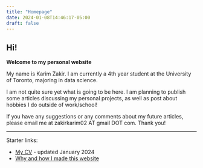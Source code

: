 ```yaml
---
title: "Homepage"
date: 2024-01-08T14:46:17-05:00
draft: false
---
```


## Hi!

**Welcome to my personal website**

My name is Karim Zakir. I am currently a 4th year student at the University of Toronto, majoring in data science. 

I am not quite sure yet what is going to be here. I am planning to publish some articles discussing my personal projects, as well as post about hobbies I do outside of work/school!

If you have any suggestions or any comments about my future articles, please email me at zakirkarim02 AT gmail DOT com. Thank you!

---

Starter links:
- [My CV](cv.pdf) - updated January 2024
- [Why and how I made this website](projects/personal-website)